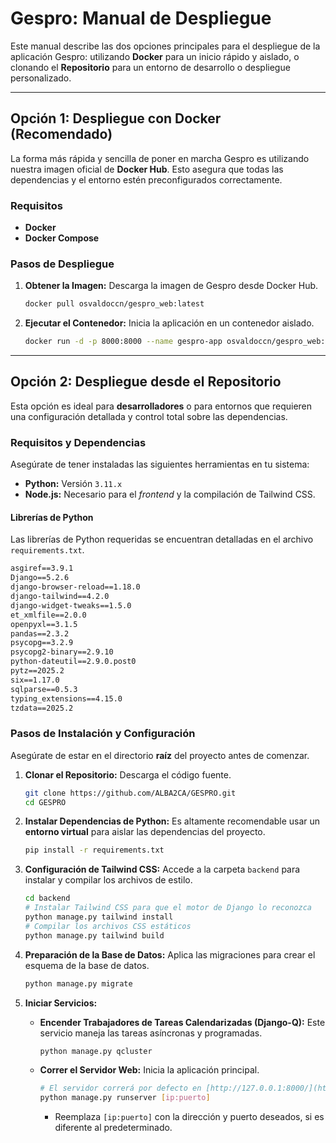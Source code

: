 # Gespro: Manual de Despliegue

Este manual describe las dos opciones principales para el despliegue de la aplicación Gespro: utilizando **Docker** para un inicio rápido y aislado, o clonando el **Repositorio** para un entorno de desarrollo o despliegue personalizado.

---

## Opción 1: Despliegue con Docker (Recomendado)

La forma más rápida y sencilla de poner en marcha Gespro es utilizando nuestra imagen oficial de **Docker Hub**. Esto asegura que todas las dependencias y el entorno estén preconfigurados correctamente.

### Requisitos

- **Docker** 
- **Docker Compose**

### Pasos de Despliegue

1.  **Obtener la Imagen:** Descarga la imagen de Gespro desde Docker Hub.

    ```bash
    docker pull osvaldoccn/gespro_web:latest 
    ```

2.  **Ejecutar el Contenedor:** Inicia la aplicación en un contenedor aislado.

    ```bash
    docker run -d -p 8000:8000 --name gespro-app osvaldoccn/gespro_web:latest
    ```

---

## Opción 2: Despliegue desde el Repositorio

Esta opción es ideal para **desarrolladores** o para entornos que requieren una configuración detallada y control total sobre las dependencias.

###  Requisitos y Dependencias

Asegúrate de tener instaladas las siguientes herramientas en tu sistema:

* **Python:** Versión `3.11.x`
* **Node.js:** Necesario para el *frontend* y la compilación de Tailwind CSS.

#### Librerías de Python

Las librerías de Python requeridas se encuentran detalladas en el archivo `requirements.txt`.

```txt
asgiref==3.9.1
Django==5.2.6
django-browser-reload==1.18.0
django-tailwind==4.2.0
django-widget-tweaks==1.5.0
et_xmlfile==2.0.0
openpyxl==3.1.5
pandas==2.3.2
psycopg==3.2.9
psycopg2-binary==2.9.10
python-dateutil==2.9.0.post0
pytz==2025.2
six==1.17.0
sqlparse==0.5.3
typing_extensions==4.15.0
tzdata==2025.2 
```

### Pasos de Instalación y Configuración

Asegúrate de estar en el directorio **raíz** del proyecto antes de comenzar.

1.  **Clonar el Repositorio:** Descarga el código fuente.

    ```bash
    git clone https://github.com/ALBA2CA/GESPRO.git 
    cd GESPRO
    ```

2.  **Instalar Dependencias de Python:** Es altamente recomendable usar un **entorno virtual** para aislar las dependencias del proyecto.
    ```bash
    pip install -r requirements.txt
    ```

3.  **Configuración de Tailwind CSS:** Accede a la carpeta `backend` para instalar y compilar los archivos de estilo.

    ```bash
    cd backend
    # Instalar Tailwind CSS para que el motor de Django lo reconozca
    python manage.py tailwind install
    # Compilar los archivos CSS estáticos
    python manage.py tailwind build
    ```

4.  **Preparación de la Base de Datos:** Aplica las migraciones para crear el esquema de la base de datos.
    ```bash
    python manage.py migrate
    ```

5.  **Iniciar Servicios:**

    * **Encender Trabajadores de Tareas Calendarizadas (Django-Q):** Este servicio maneja las tareas asíncronas y programadas.

        ```bash
        python manage.py qcluster
        ```

    * **Correr el Servidor Web:** Inicia la aplicación principal.

        ```bash
        # El servidor correrá por defecto en [http://127.0.0.1:8000/](http://127.0.0.1:8000/)
        python manage.py runserver [ip:puerto]
        ```
        * Reemplaza `[ip:puerto]` con la dirección y puerto deseados, si es diferente al predeterminado.
